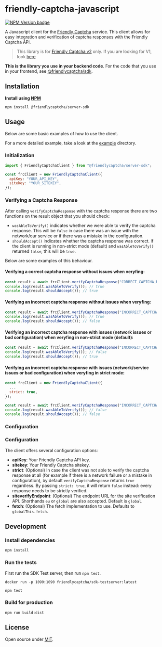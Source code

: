 # friendly-captcha-javascript

[![NPM Version badge](https://img.shields.io/npm/v/%40friendlycaptcha/server-sdk)](https://www.npmjs.com/package/@friendlycaptcha/server-sdk)

A Javascript client for the [Friendly Captcha](https://friendlycaptcha.com) service. This client allows for easy integration and verification of captcha responses with the Friendly Captcha API.

> This library is for [Friendly Captcha v2](https://developer.friendlycaptcha.com) only. If you are looking for V1, look [here](https://docs.friendlycaptcha.com)

**This is the library you use in your backend code**. For the code that you use in your frontend, see [@friendlycaptcha/sdk](https://github.com/FriendlyCaptcha/friendly-captcha-sdk).

## Installation

**Install using [NPM](https://npmjs.com/)**

```shell
npm install @friendlycaptcha/server-sdk
```

## Usage

Below are some basic examples of how to use the client.

For a more detailed example, take a look at the [example](./example) directory.

### Initialization

```javascript
import { FriendlyCaptchaClient } from "@friendlycaptcha/server-sdk";

const frcClient = new FriendlyCaptchaClient({
  apiKey: "YOUR_API_KEY",
  sitekey: "YOUR_SITEKEY",
});
```

### Verifying a Captcha Response

After calling `verifyCaptchaResponse` with the captcha response there are two functions on the result object that you should check:

- `wasAbleToVerify()` indicates whether we were able to verify the captcha response. This will be `false` in case there was an issue with the network/our service or if there was a mistake in the configuration.
- `shouldAccept()` indicates whether the captcha response was correct. If the client is running in non-strict mode (default) and `wasAbleToVerify()` returned `false`, this will be `true`.

Below are some examples of this behaviour.

#### Verifying a correct captcha response without issues when veryfing:

```javascript
const result = await frcClient.verifyCaptchaResponse("CORRECT_CAPTCHA_RESPONSE_HERE");
console.log(result.wasAbleToVerify()); // true
console.log(result.shouldAccept()); // true
```

#### Verifying an incorrect captcha response without issues when veryfing:

```javascript
const result = await frcClient.verifyCaptchaResponse("INCORRECT_CAPTCHA_RESPONSE_HERE");
console.log(result.wasAbleToVerify()); // true
console.log(result.shouldAccept()); // false
```

#### Verifying an incorrect captcha response with issues (network issues or bad configuration) when veryfing in non-strict mode (default):

```javascript
const result = await frcClient.verifyCaptchaResponse("INCORRECT_CAPTCHA_RESPONSE_HERE");
console.log(result.wasAbleToVerify()); // false
console.log(result.shouldAccept()); // true
```

#### Verifying an incorrect captcha response with issues (network/service issues or bad configuration) when veryfing in strict mode:

```javascript
const frcClient = new FriendlyCaptchaClient({
  ...
  strict: true,
});

const result = await frcClient.verifyCaptchaResponse("INCORRECT_CAPTCHA_RESPONSE_HERE");
console.log(result.wasAbleToVerify()); // false
console.log(result.shouldAccept()); // false
```

### Configuration

### Configuration

The client offers several configuration options:

- **apiKey**: Your Friendly Captcha API key.
- **sitekey**: Your Friendly Captcha sitekey.
- **strict**: (Optional) In case the client was not able to verify the captcha response at all (for example if there is a network failure or a mistake in configuration), by default `verifyCaptchaResponse` returns `true` regardless. By passing `strict: true`, it will return `false` instead: every response needs to be strictly verified.
- **siteverifyEndpoint**: (Optional) The endpoint URL for the site verification API. Shorthands `eu` or `global` are also accepted. Default is `global`.
- **fetch**: (Optional) The fetch implementation to use. Defaults to `globalThis.fetch`.

## Development

### Install dependencies

```shell
npm install
```

### Run the tests

First run the SDK Test server, then run `npm test`.

```shell
docker run -p 1090:1090 friendlycaptcha/sdk-testserver:latest

npm test
```

### Build for production

```shell
npm run build:dist
```

## License

Open source under [MIT](./LICENSE).
